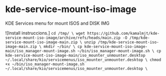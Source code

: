 # kde-service-mount-iso-image
KDE Services menu for mount ISOS and DISK IMG

![Install instruccions.]
`
cd /tmp/ \
wget https://github.com/kamalmjt/kde-service-mount-iso-image/archive/refs/heads/main.zip -O /tmp/kde-service-mount-iso-image-main.zip \
unzip /tmp/kde-service-mount-iso-image-main.zip \
mkdir ~/bin/ \
cp kde-service-mount-iso-image-main/iso_manager-mount-image.sh ~/bin/iso_manager-mount-image.sh \
cp kde-service-mount-iso-image-main/iso_mounter_unmounter.desktop ~/.local/share/kio/servicemenus/iso_mounter_unmounter.desktop \
chmod +x ~/bin/iso_manager-mount-image.sh ~/.local/share/kio/servicemenus/iso_mounter_unmounter.desktop \
`
